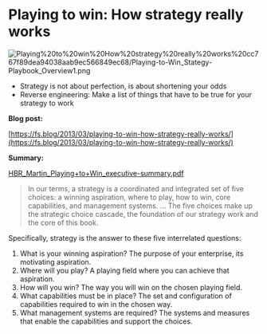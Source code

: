 # Playing to win: How strategy really works

![Playing%20to%20win%20How%20strategy%20really%20works%20cc767f89dea94038aab9ec566849ec68/Playing-to-Win_Stategy-Playbook_Overview1.png](Playing-to-Win_Stategy-Playbook_Overview1.png)

* Strategy is not about perfection, is about shortening your odds
* Reverse engineering: Make a list of things that have to be true for your strategy to work

**Blog post:** 

[https://fs.blog/2013/03/playing-to-win-how-strategy-really-works/](https://fs.blog/2013/03/playing-to-win-how-strategy-really-works/)

**Summary:**

[HBR_Martin_Playing+to+Win_executive-summary.pdf](HBR_Martin_PlayingtoWin_executive-summary.pdf)

> In our terms, a strategy is a coordinated and integrated set of five choices: a winning aspiration, where to play, how to win, core capabilities, and management systems. … The five choices make up the strategic choice cascade, the foundation of our strategy work and the core of this book.

Specifically, strategy is the answer to these five interrelated questions:

1. What is your winning aspiration? The purpose of your enterprise, its motivating aspiration.
2. Where will you play? A playing field where you can achieve that aspiration.
3. How will you win? The way you will win on the chosen playing field.
4. What capabilities must be in place? The set and configuration of capabilities required to win in the chosen way.
5. What management systems are required? The systems and measures that enable the capabilities and support the choices.